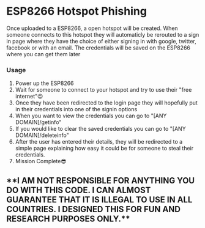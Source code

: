 <h1>ESP8266 Hotspot Phishing</h1>
<p>Once uploaded to a ESP8266, a open hotspot will be created. When someone connects to this hotspot they will automaticly be rerouted to a sign in page where they have the choice of either signing in with google, twitter, facebook or with an email. The credentials will be saved on the ESP8266 where you can get them later</p> 

<h3>Usage</h3>
<ol>
  <li>Power up  the ESP8266</li>
  <li>Wait for someone to connect to your hotspot and try to use their "free internet"😉</li>
  <li>Once they have been redirected to the login page they will hopefully put in their credentials into one of the signin options</li>
  <li>When you want to view the credentials you can go to "[ANY DOMAIN]/getinfo"</li>
  <li>If you would like to clear the saved credentials you can go to "[ANY DOMAIN]/deleteinfo"</li>
  <li>After the user has entered their details, they will be redirected to a simple page explaining how easy it could be for someone to steal their credentials.</li>
  <li>Mission Complete😎</li>
</ol>


<h2><b>**I AM NOT RESPONSIBLE FOR ANYTHING YOU DO WITH THIS CODE. I CAN ALMOST GUARANTEE THAT IT IS ILLEGAL TO USE IN ALL COUNTRIES. I DESIGNED THIS FOR FUN AND RESEARCH PURPOSES ONLY.**</b></h2>
